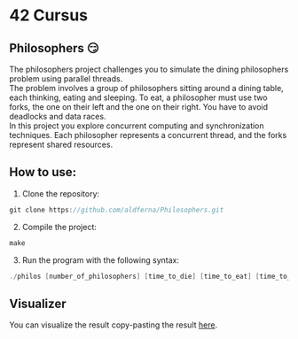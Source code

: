 # 42 Cursus

## Philosophers 😏

The philosophers project challenges you to simulate the dining philosophers problem using parallel threads.  
The problem involves a group of philosophers sitting around a dining table, each thinking, eating and sleeping. To eat, a philosopher must use two forks, the one on their left and the one on their right. You have to avoid deadlocks and data races.  
In this project you explore concurrent computing and synchronization techniques. Each philosopher represents a concurrent thread, and the forks represent shared resources.  

## How to use:

1. Clone the repository:
```c
git clone https://github.com/aldferna/Philosophers.git
```
2. Compile the project:
```c
make
```
3. Run the program with the following syntax:
```c
./philos [number_of_philosophers] [time_to_die] [time_to_eat] [time_to_sleep] [optional: number_of_times_each_philosopher_must_eat]
```

## Visualizer
You can visualize the result copy-pasting the result [here](https://nafuka11.github.io/philosophers-visualizer/).  

